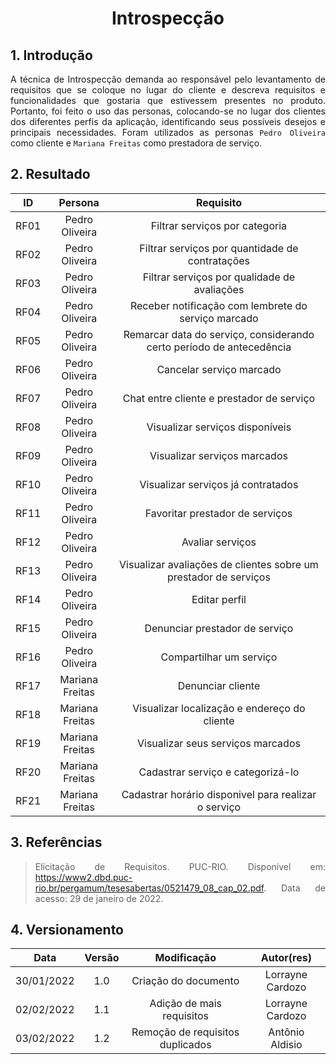 # <center>Introspecção

<div align="justify">

## 1. Introdução

A técnica de Introspecção demanda ao responsável pelo levantamento de requisitos que se coloque no lugar do cliente e descreva requisitos e funcionalidades que gostaria que estivessem presentes no produto. Portanto, foi feito o uso das personas, colocando-se no lugar dos clientes dos diferentes perfis da aplicação, identificando seus possíveis desejos e principais necessidades. Foram utilizados as personas `Pedro Oliveira` como cliente e `Mariana Freitas` como prestadora de serviço.

## 2. Resultado

|  ID  |     Persona     |                              Requisito                               |
| :--: | :-------------: | :------------------------------------------------------------------: |
| RF01 | Pedro Oliveira  |                    Filtrar serviços por categoria                    |
| RF02 | Pedro Oliveira  |           Filtrar serviços por quantidade de contratações            |
| RF03 | Pedro Oliveira  |             Filtrar serviços por qualidade de avaliações             |
| RF04 | Pedro Oliveira  |         Receber notificação com lembrete do serviço marcado          |
| RF05 | Pedro Oliveira  | Remarcar data do serviço, considerando certo período de antecedência |
| RF06 | Pedro Oliveira  |                       Cancelar serviço marcado                       |
| RF07 | Pedro Oliveira  |              Chat entre cliente e prestador de serviço               |
| RF08 | Pedro Oliveira  |                   Visualizar serviços disponíveis                    |
| RF09 | Pedro Oliveira  |                     Visualizar serviços marcados                     |
| RF10 | Pedro Oliveira  |                  Visualizar serviços já contratados                  |
| RF11 | Pedro Oliveira  |                   Favoritar prestador de serviços                    |
| RF12 | Pedro Oliveira  |                           Avaliar serviços                           |
| RF13 | Pedro Oliveira  |   Visualizar avaliações de clientes sobre um prestador de serviços   |
| RF14 | Pedro Oliveira  |                            Editar perfil                             |
| RF15 | Pedro Oliveira  |                    Denunciar prestador de serviço                    |
| RF16 | Pedro Oliveira  |                       Compartilhar um serviço                        |
| RF17 | Mariana Freitas |                          Denunciar cliente                           |
| RF18 | Mariana Freitas |             Visualizar localização e endereço do cliente             |
| RF19 | Mariana Freitas |                  Visualizar seus serviços marcados                   |
| RF20 | Mariana Freitas |                  Cadastrar serviço e categorizá-lo                   |
| RF21 | Mariana Freitas |         Cadastrar horário disponivel para realizar o serviço         |



## 3. Referências

> Elicitação de Requisitos. PUC-RIO. Disponível em: https://www2.dbd.puc-rio.br/pergamum/tesesabertas/0521479_08_cap_02.pdf. Data de acesso: 29 de janeiro de 2022.

## 4. Versionamento

|    Data    | Versão |        Modificação        |    Autor(res)    |
| :--------: | :----: | :-----------------------: | :--------------: |
| 30/01/2022 |  1.0   |   Criação do documento    | Lorrayne Cardozo |
| 02/02/2022 |  1.1   | Adição de mais requisitos | Lorrayne Cardozo |
| 03/02/2022 |  1.2   | Remoção de requisitos duplicados | Antônio Aldisio |

</div>